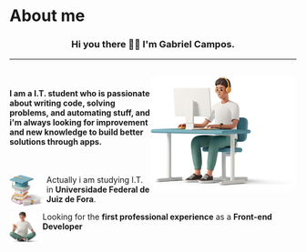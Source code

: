 #   About me



<h3 align="center">Hi you there 👋🏻 I'm Gabriel Campos.</h3>

<hr>
<br>


<img align="right" src="./plus/me.png" alt="">
<h4 align="left" > I am a I.T. student who is passionate about writing code, solving problems, and automating stuff, and i'm always looking for improvement and new knowledge to build better solutions through apps.</h4>

<br>

<img align="left" src="./plus/x.png" alt="" width="65px" height="55px"> <p>Actually i am studying I.T. in <b>Universidade Federal de Juiz de Fora</b>.</p>

<img align="left" src="./plus/xx.png" alt="" width="58px" height="55px"><p>Looking for the <b>first professional experience</b> as a <b>Front-end Developer</b></p>



<br>




